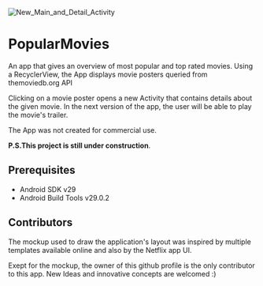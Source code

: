 ![New_Main_and_Detail_Activity](https://github.com/CredoMb/PopularMovies/issues/7#issue-614998236)

# PopularMovies

An app that gives an overview of most popular and top rated movies. 
Using a RecyclerView, the App displays movie posters queried from themoviedb.org API 

Clicking on a movie poster opens a new Activity that contains details about the given movie. 
In the next version of the app, the user will be able to play the movie's trailer.

The App was not created for commercial use.

**P.S.This project is still under construction**.

## Prerequisites 

* Android SDK v29
* Android Build Tools v29.0.2

## Contributors

The mockup used to draw the application's layout was inspired by multiple templates available online and 
also by the Netflix app UI. 

Exept for the mockup, the owner of this github profile is the only contributor to this app.
New Ideas and innovative concepts are welcomed :)
